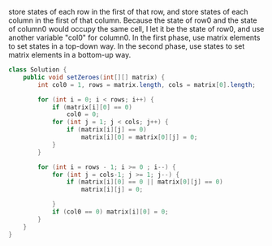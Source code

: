 store states of each row in the first of that row, and store states of each column in the first of that column. Because the state of row0 and the state of column0 would occupy the same cell, I let it be the state of row0, and use another variable "col0" for column0. In the first phase, use matrix elements to set states in a top-down way. In the second phase, use states to set matrix elements in a bottom-up way.

```java
class Solution {
    public void setZeroes(int[][] matrix) {
        int col0 = 1, rows = matrix.length, cols = matrix[0].length;

        for (int i = 0; i < rows; i++) {
            if (matrix[i][0] == 0)
                col0 = 0;
            for (int j = 1; j < cols; j++) {
                if (matrix[i][j] == 0)
                    matrix[i][0] = matrix[0][j] = 0;
            }
        }

        for (int i = rows - 1; i >= 0 ; i--) {
            for (int j = cols-1; j >= 1; j--) {
                if (matrix[i][0] == 0 || matrix[0][j] == 0)
                    matrix[i][j] = 0;

            }
            if (col0 == 0) matrix[i][0] = 0;
        }
    }
}
```


